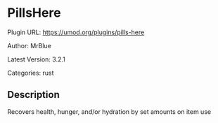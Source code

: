 # PillsHere

Plugin URL: https://umod.org/plugins/pills-here

Author: MrBlue

Latest Version: 3.2.1

Categories: rust

## Description

Recovers health, hunger, and/or hydration by set amounts on item use
